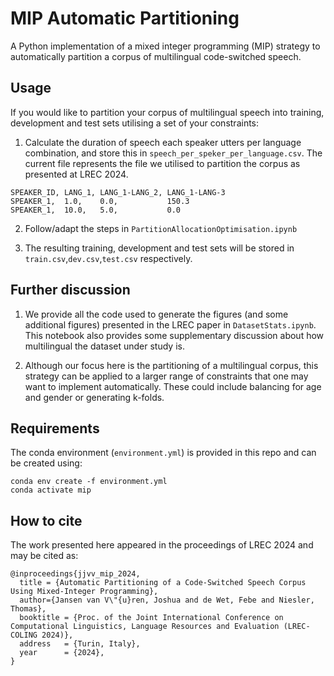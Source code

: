 # MIP Automatic Partitioning

A Python implementation of a mixed integer programming (MIP) strategy to automatically partition a corpus of multilingual code-switched speech.

## Usage

If you would like to partition your corpus of multilingual speech into training, development and test sets utilising a set of your constraints:

1. Calculate the duration of speech each speaker utters per language combination, and store this in  `speech_per_speker_per_language.csv`. The current file represents the file we utilised to partition the corpus as presented at LREC 2024.

```
SPEAKER_ID, LANG_1, LANG_1-LANG_2, LANG_1-LANG-3
SPEAKER_1,  1.0,    0.0,           150.3
SPEAKER_1,  10.0,   5.0,           0.0
```

2. Follow/adapt the steps in `PartitionAllocationOptimisation.ipynb`

3. The resulting training, development and test sets will be stored in `train.csv`,`dev.csv`,`test.csv` respectively.

## Further discussion

1. We provide all the code used to generate the figures (and some additional figures) presented in the LREC paper in `DatasetStats.ipynb`.
This notebook also provides some supplementary discussion about how multilingual the dataset under study is.

2. Although our focus here is the partitioning of a multilingual corpus, this strategy can be applied to a larger range of constraints that one may want to implement automatically. These could include balancing for age and gender or generating k-folds.

## Requirements
 
The conda environment (`environment.yml`) is provided in this repo and can be created using:

```
conda env create -f environment.yml
conda activate mip
```

## How to cite

The work presented here appeared in the proceedings of LREC 2024 and may be cited as:

```
@inproceedings{jjvv_mip_2024,
  title = {Automatic Partitioning of a Code-Switched Speech Corpus Using Mixed-Integer Programming},
  author={Jansen van V\"{u}ren, Joshua and de Wet, Febe and Niesler, Thomas},
  booktitle = {Proc. of the Joint International Conference on Computational Linguistics, Language Resources and Evaluation (LREC-COLING 2024)},
  address   = {Turin, Italy},
  year      = {2024},
}
```

